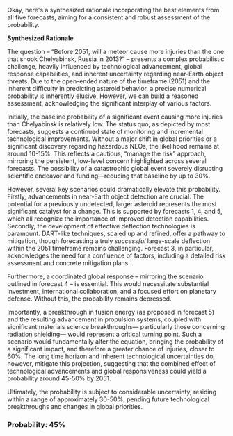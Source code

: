 Okay, here's a synthesized rationale incorporating the best elements from all five forecasts, aiming for a consistent and robust assessment of the probability.

**Synthesized Rationale**

The question – “Before 2051, will a meteor cause more injuries than the one that shook Chelyabinsk, Russia in 2013?” – presents a complex probabilistic challenge, heavily influenced by technological advancement, global response capabilities, and inherent uncertainty regarding near-Earth object threats.  Due to the open-ended nature of the timeframe (2051) and the inherent difficulty in predicting asteroid behavior, a precise numerical probability is inherently elusive. However, we can build a reasoned assessment, acknowledging the significant interplay of various factors.

Initially, the baseline probability of a significant event causing more injuries than Chelyabinsk is relatively low.  The status quo, as depicted by most forecasts, suggests a continued state of monitoring and incremental technological improvements.  Without a major shift in global priorities or a significant discovery regarding hazardous NEOs, the likelihood remains at around 10-15%.  This reflects a cautious, “manage the risk” approach, mirroring the persistent, low-level concern highlighted across several forecasts.  The possibility of a catastrophic global event severely disrupting scientific endeavor and funding—reducing that baseline by up to 30%.

However, several key scenarios could dramatically elevate this probability. Firstly, advancements in near-Earth object detection are crucial. The potential for a previously undetected, larger asteroid represents the most significant catalyst for a change. This is supported by forecasts 1, 4, and 5, which all recognize the importance of improved detection capabilities. Secondly, the development of effective deflection technologies is paramount. DART-like techniques, scaled up and refined, offer a pathway to mitigation, though forecasting a truly *successful* large-scale deflection within the 2051 timeframe remains challenging.  Forecast 3, in particular, acknowledges the need for a confluence of factors, including a detailed risk assessment and concrete mitigation plans.

Furthermore, a coordinated global response – mirroring the scenario outlined in forecast 4 – is essential. This would necessitate substantial investment, international collaboration, and a focused effort on planetary defense.  Without this, the probability remains depressed.

Importantly, a breakthrough in fusion energy (as proposed in forecast 5) and the resulting advancement in propulsion systems, coupled with significant materials science breakthroughs— particularly those concerning radiation shielding— would represent a critical turning point. Such a scenario would fundamentally alter the equation, bringing the probability of a significant impact, and therefore a greater chance of injuries, closer to 60%. The long time horizon and inherent technological uncertainties do, however, mitigate this projection, suggesting that the combined effect of technological advancements and global responsiveness could yield a probability around 45-50% by 2051.

Ultimately, the probability is subject to considerable uncertainty, residing within a range of approximately 30-50%, pending future technological breakthroughs and changes in global priorities.


### Probability: 45%